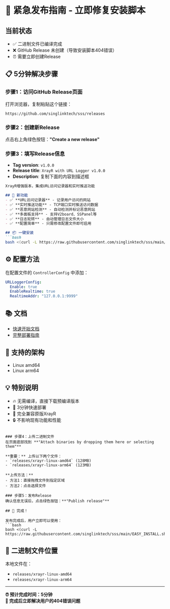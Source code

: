 # 🚨 紧急发布指南 - 立即修复安装脚本

## 当前状态
- ✅ 二进制文件已编译完成
- ❌ GitHub Release 未创建（导致安装脚本404错误）
- ⏰ 需要立即创建Release

## 📋 5分钟解决步骤

### 步骤1：访问GitHub Release页面
打开浏览器，复制粘贴这个链接：
```
https://github.com/singlinktech/sss/releases
```

### 步骤2：创建新Release
点击右上角绿色按钮：**"Create a new release"**

### 步骤3：填写Release信息
- **Tag version**: `v1.0.0`
- **Release title**: `XrayR with URL Logger v1.0.0`
- **Description**: 复制下面的内容到描述框

```markdown
XrayR增强版本，集成URL访问记录器和实时推送功能

## 🚀 新功能
- ✅ **URL访问记录器** - 记录用户访问的网站
- ✅ **实时推送功能** - TCP端口实时推送访问数据
- ✅ **恶意网站检测** - 自动检测并标记恶意网站
- ✅ **多面板支持** - 支持V2board、SSPanel等
- ✅ **日志轮转** - 自动管理日志文件大小
- ✅ **配置简单** - 只需修改配置文件即可启用

## 📦 一键安装
```bash
bash <(curl -L https://raw.githubusercontent.com/singlinktech/sss/main/EASY_INSTALL.sh)
```

## ⚙️ 配置方法
在配置文件的 `ControllerConfig` 中添加：
```yaml
URLLoggerConfig:
  Enable: true
  EnableRealtime: true
  RealtimeAddr: "127.0.0.1:9999"
```

## 📚 文档
- [快速开始文档](https://github.com/singlinktech/sss/blob/main/QUICK_START.md)
- [完整部署指南](https://github.com/singlinktech/sss/blob/main/DEPLOYMENT_COMPLETE_GUIDE.md)

## 🔧 支持的架构
- Linux amd64
- Linux arm64

## 💡 特别说明
- 🔥 无需编译，直接下载预编译版本
- 🚀 3分钟快速部署
- 💪 完全兼容原版XrayR
- 🔒 不影响现有功能和性能
```

### 步骤4：上传二进制文件
在页面底部找到 **"Attach binaries by dropping them here or selecting them"**

**重要：** 上传以下两个文件：
- `releases/xrayr-linux-amd64` (128MB)
- `releases/xrayr-linux-arm64` (123MB)

**上传方法：**
- 方法1：直接拖拽文件到指定区域
- 方法2：点击选择文件

### 步骤5：发布Release
确认信息无误后，点击绿色按钮：**"Publish release"**

## 🎉 完成！

发布完成后，用户立即可以使用：
```bash
bash <(curl -L https://raw.githubusercontent.com/singlinktech/sss/main/EASY_INSTALL.sh)
```

## 📍 二进制文件位置
本地文件在：
- `releases/xrayr-linux-amd64`
- `releases/xrayr-linux-arm64`

---

**⏰ 预计完成时间：5分钟**  
**🎯 完成后立即解决用户的404错误问题** 